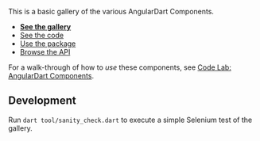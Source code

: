 This is a basic gallery of the various AngularDart Components.

* **[See the gallery](https://dart-lang.github.io/angular_components_example/)**
* [See the code](https://github.com/dart-lang/angular_components_example/blob/master/lib/app_component.html)
* [Use the package](https://pub.dartlang.org/packages/angular_components)
* [Browse the API](https://www.dartdocs.org/documentation/angular_components/latest)

For a walk-through of how to *use* these components, see
[Code Lab: AngularDart Components](https://webdev.dartlang.org/codelabs/angular2_components).

## Development

Run `dart tool/sanity_check.dart` to execute a simple Selenium test of the
gallery.

